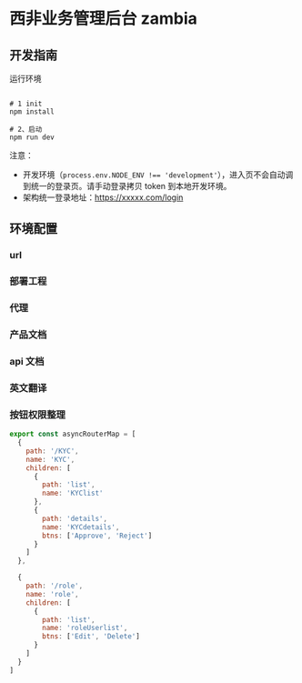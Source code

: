 # 西非业务管理后台 zambia

## 开发指南

运行环境

```shell

# 1 init
npm install

# 2、启动
npm run dev

```

注意：

- 开发环境（`process.env.NODE_ENV !== 'development'`），进入页不会自动调到统一的登录页。请手动登录拷贝 token 到本地开发环境。
- 架构统一登录地址：https://xxxxx.com/login

## 环境配置

### url

### 部署工程

### 代理

### 产品文档

### api 文档

### 英文翻译

### 按钮权限整理

```js
export const asyncRouterMap = [
  {
    path: '/KYC',
    name: 'KYC',
    children: [
      {
        path: 'list',
        name: 'KYClist'
      },
      {
        path: 'details',
        name: 'KYCdetails',
        btns: ['Approve', 'Reject']
      }
    ]
  },

  {
    path: '/role',
    name: 'role',
    children: [
      {
        path: 'list',
        name: 'roleUserlist',
        btns: ['Edit', 'Delete']
      }
    ]
  }
]
```
